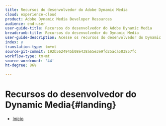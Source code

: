 ```yaml
---
title: Recursos do desenvolvedor do Adobe Dynamic Media
cloud: experience-cloud
product: Adobe Dynamic Media Developer Resources
audience: end-user
user-guide-title: Recursos do desenvolvedor do Adobe Dynamic Media
breadcrumb-title: Recursos do desenvolvedor do Dynamic Media
user-guide-description: Acesse os recursos do desenvolvedor do Dynamic Media, como o Guia de referência do visualizador, a API do sistema de produção de imagens, a API de disponibilização e renderização de imagens e as notas de versão do Scene7 arquivadas.
index: y
translation-type: tm+mt
source-git-commit: 192b5624945b08e438a65e3e9fd25aca503857fc
workflow-type: tm+mt
source-wordcount: '44'
ht-degree: 86%

---
```



# Recursos do desenvolvedor do Dynamic Media{#landing}

+ [Início](home.md)

<!--This TOC may not be necessary. Not sure, so leaving it in.
+ [Viewers Reference Guide](/help/aem-viewers-ref/homeviewers.md)
+ [IS/IR API](/help/aem-is-ir-api/homeisir.md)
+ [IPS API](/help/aem-ips-api/c-overview.md)
+ [Image Authoring](/help/aem-ia/aem-ia-home.md)
+ [Dynamic Media Classic Release Notes](/help/s7-release-notes/homern.md)
-->
